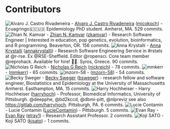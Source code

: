 # Contributors

<img src="https://avatars.githubusercontent.com/u/56451982?v=4" alt="Alvaro J. Castro Rivadeneira" class="avatar"> - [Alvaro J. Castro Rivadeneira](https://micokoch.github.io/) ([micokoch](https://github.com/micokoch)) - Ecuagringo🇪🇨🇺🇸 Epidemiology PhD student. Amherst, MA. 529 commits.
<img src="https://avatars.githubusercontent.com/u/3639446?v=4" alt="Zhian N. Kamvar" class="avatar"> - [Zhian N. Kamvar](https://zkamvar.netlify.app) ([zkamvar](https://github.com/zkamvar)) - Research Software Engineer | Interested in education, pop genetics, evolution, bioinformatics, and R programming. Beaverton, OR. 156 commits.
<img src="https://avatars.githubusercontent.com/u/5583057?v=4" alt="Anna Krystalli" class="avatar"> - [Anna Krystalli](https://www.r-rse.eu) ([annakrystalli](https://github.com/annakrystalli)) - Research Software Engineering Service in #rstats at @r-rse. Ex @RSE-Sheffield. Editor @ropensci. Core team member @reprohack. Available for hire! 🚀😎. Syros, Greece. 90 commits.
<img src="https://avatars.githubusercontent.com/u/1280767?v=4" alt="Nicholas G Reich" class="avatar"> - [Nicholas G Reich](http://reichlab.io/) ([nickreich](https://github.com/nickreich)) -  78 commits.
<img src="https://avatars.githubusercontent.com/u/144363181?v=4" alt="mmkerr" class="avatar"> -  ([mmkerr](https://github.com/mmkerr)) -  65 commits.
<img src="https://avatars.githubusercontent.com/u/66443989?v=4" alt="mzorn-58" class="avatar"> -  ([mzorn-58](https://github.com/mzorn-58)) -  54 commits.
<img src="https://avatars.githubusercontent.com/u/540544?v=4" alt="Becky Sweger" class="avatar"> - [Becky Sweger](http://www.beckysweger.com) ([bsweger](https://github.com/bsweger)) - research fellow and software engineer, Biostatistics and Epidemiology at the University of Massachusetts Amherst. Easthampton, MA. 15 commits.
<img src="https://avatars.githubusercontent.com/u/174707?v=4" alt="Harry Hochheiser" class="avatar"> - Harry Hochheiser ([harryhoch](https://github.com/harryhoch)) - Professor, Biomedical Informatics, University of Pittsburgh. @deepphe, @bd2kccd, @dbmi-pitt, @nlpreviz see also https://gitlab.com/harryhoch. Pittsburgh, PA. 6 commits.
<img src="https://avatars.githubusercontent.com/u/24431085?v=4" alt="Lucie Contamin" class="avatar"> - Lucie Contamin ([LucieContamin](https://github.com/LucieContamin)) -  Pittsburgh. 5 commits.
<img src="https://avatars.githubusercontent.com/u/5132208?v=4" alt="Evan Ray" class="avatar"> - [Evan Ray](https://www.evanlray.com) ([elray1](https://github.com/elray1)) - Research Assistant Professor. 2 commits.
<img src="https://avatars.githubusercontent.com/u/38393480?v=4" alt="Koji SATO" class="avatar"> - Koji SATO ([kjsato](https://github.com/kjsato)) -  1 commits.
